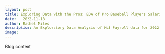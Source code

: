 ```yaml
---
layout: post
title: Exploring Data with the Pros: EDA of Pro Baseball Players Salaries
date:   2022-11-18
author: Rachel Miles
description: An Exploratory Data Analysis of MLB Payroll data for 2022!
image: 
---
```


Blog content

